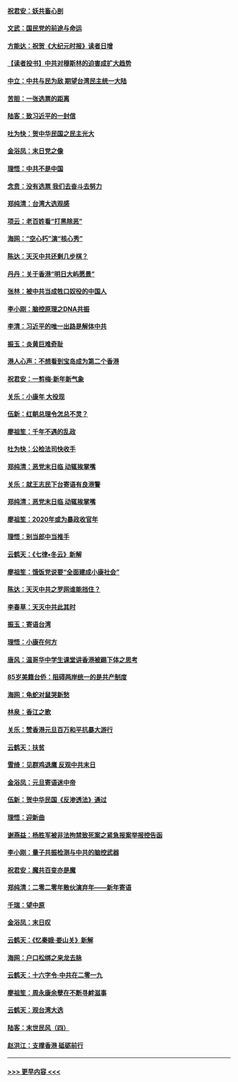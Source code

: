 #### [祝君安：妖共畜心剖](../pages/nsc993/n11794273.md?t=01152255) 
#### [文武：国民党的前途与命运](../pages/nsc993/n11794198.md?t=01152255) 
#### [方能达：祝贺《大纪元时报》读者日增](../pages/nsc993/n11793807.md?t=01152255) 
#### [【读者投书】中共对穆斯林的迫害成扩大趋势](../pages/nsc993/n11791371.md?t=01152255) 
#### [中立：中共与民为敌 期望台湾民主统一大陆](../pages/nsc993/n11790392.md?t=01152255) 
#### [苦胆：一张选票的距离](../pages/nsc993/n11788914.md?t=01152255) 
#### [陆客：致习近平的一封信](../pages/nsc993/n11788867.md?t=01152255) 
#### [吐为快：贺中华民国之民主光大](../pages/nsc993/n11788618.md?t=01152255) 
#### [金浴凤：末日党之像](../pages/nsc993/n11787475.md?t=01152255) 
#### [理悟：中共不是中国](../pages/nsc993/n11787463.md?t=01152255) 
#### [念贲：没有选票  我们去奋斗去努力](../pages/nsc993/n11787398.md?t=01152255) 
#### [郑纯清：台湾大选观感](../pages/nsc993/n11786210.md?t=01152255) 
#### [项云：老百姓看“打黑除恶”](../pages/nsc993/n11785398.md?t=01152255) 
#### [海网：“空心朽”演“核心秀”](../pages/nsc993/n11783874.md?t=01152255) 
#### [陈达：天灭中共还剩几步棋？](../pages/nsc993/n11783719.md?t=01152255) 
#### [丹丹：关于香港“明日大屿愿景”](../pages/nsc993/n11783273.md?t=01152255) 
#### [张林：被中共当成牲口奴役的中国人](../pages/nsc993/n11782397.md?t=01152255) 
#### [李小刚：脑控原理之DNA共振](../pages/nsc993/n11780962.md?t=01152255) 
#### [李清：习近平的唯一出路是解体中共](../pages/nsc993/n11780866.md?t=01152255) 
#### [振玉：炎黄巨难奇耻](../pages/nsc993/n11779632.md?t=01152255) 
#### [港人心声：不想看到宝岛成为第二个香港](../pages/nsc993/n11778817.md?t=01152255) 
#### [祝君安：一剪梅‧新年新气象](../pages/nsc993/n11776340.md?t=01152255) 
#### [关乐：小康年 大役现](../pages/nsc993/n11774213.md?t=01152255) 
#### [伍新：红朝总理令怎总不灵？](../pages/nsc993/n11770813.md?t=01152255) 
#### [廖祖笙：千年不遇的乱政](../pages/nsc993/n11770373.md?t=01152255) 
#### [吐为快：公检法司快收手](../pages/nsc993/n11770359.md?t=01152255) 
#### [郑纯清：恶党末日临 动辄挨掌嘴](../pages/nsc993/n11769912.md?t=01152255) 
#### [关乐：就王志民下台寄语有良港警](../pages/nsc993/n11769903.md?t=01152255) 
#### [郑纯清：恶党末日临 动辄挨掌嘴](../pages/nsc993/n11769356.md?t=01152255) 
#### [廖祖笙：2020年或为暴政收官年](../pages/nsc993/n11768216.md?t=01152255) 
#### [理悟：别当郎中当推手](../pages/nsc993/n11768243.md?t=01152255) 
#### [云鹤天：《七律▪冬云》新解](../pages/nsc993/n11768204.md?t=01152255) 
#### [廖祖笙：饿饭党说要“全面建成小康社会”](../pages/nsc993/n11767482.md?t=01152255) 
#### [陈达：天灭中共之罗网谁能挡住？](../pages/nsc993/n11767465.md?t=01152255) 
#### [李春草：天灭中共此其时](../pages/nsc993/n11767452.md?t=01152255) 
#### [振玉：寄语台湾](../pages/nsc993/n11767432.md?t=01152255) 
#### [理悟：小康在何方](../pages/nsc993/n11767394.md?t=01152255) 
#### [唐风：温哥华中学生课堂讲香港被踢下体之思考](../pages/nsc993/n11766848.md?t=01152255) 
#### [85岁美籍台侨：阻碍两岸统一的是共产制度](../pages/nsc993/n11765043.md?t=01152255) 
#### [海网：龟蛇对鼠哭新愁](../pages/nsc993/n11764895.md?t=01152255) 
#### [林泉：香江之歌](../pages/nsc993/n11764415.md?t=01152255) 
#### [关乐：赞香港元旦百万和平抗暴大游行](../pages/nsc993/n11764382.md?t=01152255) 
#### [云鹤天：扶贫](../pages/nsc993/n11764245.md?t=01152255) 
#### [雪绮：见群鸡退鹰  反观中共末日](../pages/nsc993/n11762112.md?t=01152255) 
#### [金浴凤：元旦寄语迷中帝](../pages/nsc993/n11761788.md?t=01152255) 
#### [伍新：贺中华民国《反渗透法》通过](../pages/nsc993/n11761994.md?t=01152255) 
#### [理悟：迎新曲](../pages/nsc993/n11761152.md?t=01152255) 
#### [谢燕益：杨胜军被非法拘禁致死案之紧急报案举报控告函](../pages/nsc993/n11756134.md?t=01152255) 
#### [李小刚：量子共振检测与中共的脑控武器](../pages/nsc993/n11754518.md?t=01152255) 
#### [祝君安：魔共百变亦是魔](../pages/nsc993/n11754469.md?t=01152255) 
#### [郑纯清：二零二零年散伙演弃年——新年寄语](../pages/nsc993/n11754195.md?t=01152255) 
#### [千瑞：望中原](../pages/nsc993/n11754159.md?t=01152255) 
#### [金浴凤：末日叹](../pages/nsc993/n11752359.md?t=01152255) 
#### [云鹤天：《忆秦娥‧娄山关》新解](../pages/nsc993/n11752348.md?t=01152255) 
#### [海网：户口松绑之来龙去脉](../pages/nsc993/n11752328.md?t=01152255) 
#### [云鹤天：十六字令‧中共在二零一九](../pages/nsc993/n11752305.md?t=01152255) 
#### [廖祖笙：周永康余孽在不断寻衅滋事](../pages/nsc993/n11751013.md?t=01152255) 
#### [云鹤天：观台湾大选](../pages/nsc993/n11751007.md?t=01152255) 
#### [陆客：末世民风（四）](../pages/nsc993/n11749203.md?t=01152255) 
#### [赵洪江：支撑香港 砥砺前行](../pages/nsc993/n11748482.md?t=01152255) 

----
#### [ >>> 更早内容 <<< ](../indexes/nsc993-earlier.md)
